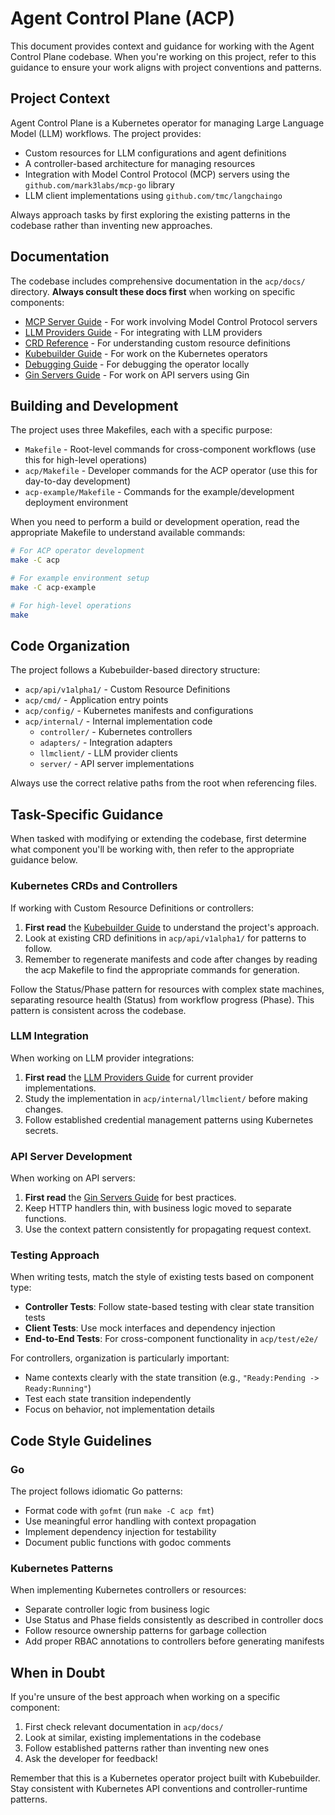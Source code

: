 # Agent Control Plane (ACP)

This document provides context and guidance for working with the Agent Control Plane codebase. When you're working on this project, refer to this guidance to ensure your work aligns with project conventions and patterns.

## Project Context

Agent Control Plane is a Kubernetes operator for managing Large Language Model (LLM) workflows. The project provides:

- Custom resources for LLM configurations and agent definitions
- A controller-based architecture for managing resources
- Integration with Model Control Protocol (MCP) servers using the `github.com/mark3labs/mcp-go` library
- LLM client implementations using `github.com/tmc/langchaingo`

Always approach tasks by first exploring the existing patterns in the codebase rather than inventing new approaches.

## Documentation

The codebase includes comprehensive documentation in the `acp/docs/` directory. **Always consult these docs first** when working on specific components:

- [MCP Server Guide](acp/docs/mcp-server.md) - For work involving Model Control Protocol servers
- [LLM Providers Guide](acp/docs/llm-providers.md) - For integrating with LLM providers
- [CRD Reference](acp/docs/crd-reference.md) - For understanding custom resource definitions
- [Kubebuilder Guide](acp/docs/kubebuilder-guide.md) - For work on the Kubernetes operators
- [Debugging Guide](acp/docs/debugging-guide.md) - For debugging the operator locally
- [Gin Servers Guide](acp/docs/gin-servers.md) - For work on API servers using Gin

## Building and Development

The project uses three Makefiles, each with a specific purpose:

- `Makefile` - Root-level commands for cross-component workflows (use this for high-level operations)
- `acp/Makefile` - Developer commands for the ACP operator (use this for day-to-day development)
- `acp-example/Makefile` - Commands for the example/development deployment environment

When you need to perform a build or development operation, read the appropriate Makefile to understand available commands:

```bash
# For ACP operator development
make -C acp

# For example environment setup 
make -C acp-example

# For high-level operations
make
```

## Code Organization

The project follows a Kubebuilder-based directory structure:

- `acp/api/v1alpha1/` - Custom Resource Definitions
- `acp/cmd/` - Application entry points
- `acp/config/` - Kubernetes manifests and configurations
- `acp/internal/` - Internal implementation code
  - `controller/` - Kubernetes controllers
  - `adapters/` - Integration adapters
  - `llmclient/` - LLM provider clients
  - `server/` - API server implementations

Always use the correct relative paths from the root when referencing files.

## Task-Specific Guidance

When tasked with modifying or extending the codebase, first determine what component you'll be working with, then refer to the appropriate guidance below.

### Kubernetes CRDs and Controllers

If working with Custom Resource Definitions or controllers:

1. **First read** the [Kubebuilder Guide](acp/docs/kubebuilder-guide.md) to understand the project's approach.
2. Look at existing CRD definitions in `acp/api/v1alpha1/` for patterns to follow.
3. Remember to regenerate manifests and code after changes by reading the acp Makefile to find the appropriate commands for generation.

Follow the Status/Phase pattern for resources with complex state machines, separating resource health (Status) from workflow progress (Phase). This pattern is consistent across the codebase.

### LLM Integration

When working on LLM provider integrations:

1. **First read** the [LLM Providers Guide](acp/docs/llm-providers.md) for current provider implementations.
2. Study the implementation in `acp/internal/llmclient/` before making changes.
3. Follow established credential management patterns using Kubernetes secrets.

### API Server Development

When working on API servers:

1. **First read** the [Gin Servers Guide](acp/docs/gin-servers.md) for best practices.
2. Keep HTTP handlers thin, with business logic moved to separate functions.
3. Use the context pattern consistently for propagating request context.

### Testing Approach

When writing tests, match the style of existing tests based on component type:

- **Controller Tests**: Follow state-based testing with clear state transition tests
- **Client Tests**: Use mock interfaces and dependency injection
- **End-to-End Tests**: For cross-component functionality in `acp/test/e2e/`

For controllers, organization is particularly important:
- Name contexts clearly with the state transition (e.g., `"Ready:Pending -> Ready:Running"`)
- Test each state transition independently
- Focus on behavior, not implementation details

## Code Style Guidelines

### Go

The project follows idiomatic Go patterns:

- Format code with `gofmt` (run `make -C acp fmt`)
- Use meaningful error handling with context propagation
- Implement dependency injection for testability
- Document public functions with godoc comments

### Kubernetes Patterns

When implementing Kubernetes controllers or resources:

- Separate controller logic from business logic
- Use Status and Phase fields consistently as described in controller docs
- Follow resource ownership patterns for garbage collection
- Add proper RBAC annotations to controllers before generating manifests

## When in Doubt

If you're unsure of the best approach when working on a specific component:

1. First check relevant documentation in `acp/docs/`
2. Look at similar, existing implementations in the codebase
3. Follow established patterns rather than inventing new ones
4. Ask the developer for feedback!

Remember that this is a Kubernetes operator project built with Kubebuilder. Stay consistent with Kubernetes API conventions and controller-runtime patterns.
